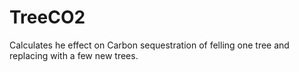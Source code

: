 # TreeCO2
Calculates he effect on Carbon sequestration of felling one tree and replacing with a few new trees.
